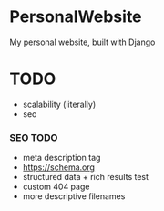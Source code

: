 # PersonalWebsite
My personal website, built with Django


# TODO
- scalability (literally)
- seo

### SEO TODO
- meta description tag
- https://schema.org
- structured data + rich results test
- custom 404 page
- more descriptive filenames